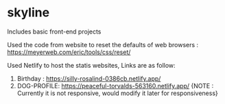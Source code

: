 # skyline
Includes basic front-end projects

Used the code from website to reset the defaults of web browsers : https://meyerweb.com/eric/tools/css/reset/

Used Netlify to host the statis websites, Links are as follow:

1. Birthday : https://silly-rosalind-0386cb.netlify.app/
2. DOG-PROFILE: https://peaceful-torvalds-563160.netlify.app/ {NOTE : Currently it is not responsive, would modify it later for responsiveness}
